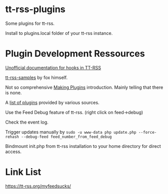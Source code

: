 # tt-rss-plugins
Some plugins for tt-rss.

Install to plugins.local folder of your tt-rss instance.

# Plugin Development Ressources
[Unofficial documentation for hooks in TT-RSS ](https://gist.github.com/Fmstrat/a5adc35633725d9369b50d8524b450ca)

[tt-rss-samples](https://git.tt-rss.org/fox/tt-rss-samples) by fox himself.

Not so comprehensive [Making Plugins](https://tt-rss.org/wiki/MakingPlugins) introduction. Mainly telling that there is none.

A [list of plugins](https://tt-rss.org/wiki/Plugins) provided by various sources.

Use the Feed Debug feature of tt-rss. (right click on feed->debug)

Check the event log.

Trigger updates manually by 
`sudo -u www-data php update.php --force-rehash --debug-feed feed_number_from_feed_debug`

Bindmount init.php from tt-rss installation to your home directory for direct access.

# Link List
https://tt-rss.org/myfeedsucks/
